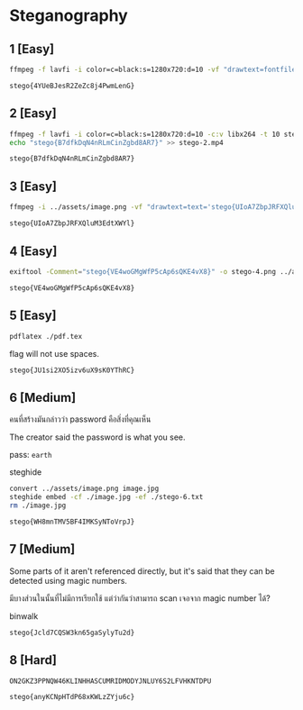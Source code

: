 # Steganography

## 1 [Easy]

```sh
ffmpeg -f lavfi -i color=c=black:s=1280x720:d=10 -vf "drawtext=fontfile=/usr/share/fonts/truetype/dejavu/DejaVuSans-Bold.ttf:text='stego{4YUeBJesR2ZeZc8j4PwmLenG}':fontcolor=white@0.05:x=10:y=H-th-10:fontsize=24" -c:v libx264 -t 10 stego-1.mp4
```

`stego{4YUeBJesR2ZeZc8j4PwmLenG}`

## 2 [Easy]

```sh
ffmpeg -f lavfi -i color=c=black:s=1280x720:d=10 -c:v libx264 -t 10 stego-2.mp4
echo "stego{B7dfkDqN4nRLmCinZgbd8AR7}" >> stego-2.mp4
```

`stego{B7dfkDqN4nRLmCinZgbd8AR7}`

## 3 [Easy]

```sh
ffmpeg -i ../assets/image.png -vf "drawtext=text='stego{UIoA7ZbpJRFXQluM3EdtXWYl}':fontfile=/usr/share/fonts/truetype/dejavu/DejaVuSans-Bold.ttf:fontcolor=white@0.03:fontsize=24:x=W-tw-10:y=H-th-10" -c:v png stego-3.png
```

`stego{UIoA7ZbpJRFXQluM3EdtXWYl}`

## 4 [Easy]

```sh
exiftool -Comment="stego{VE4woGMgWfP5cAp6sQKE4vX8}" -o stego-4.png ../assets/image.png
```

`stego{VE4woGMgWfP5cAp6sQKE4vX8}`

## 5 [Easy]

```sh
pdflatex ./pdf.tex
```

flag will not use spaces.

`stego{JU1si2XO5izv6uX9sK0YThRC}`

## 6 [Medium]

คนที่สร้างมันกล่าวว่า password คือสิ่งที่คุณเห็น

The creator said the password is what you see.

pass: `earth`

steghide

```sh
convert ../assets/image.png image.jpg
steghide embed -cf ./image.jpg -ef ./stego-6.txt
rm ./image.jpg
```

`stego{WH8mnTMV5BF4IMKSyNToVrpJ}`

## 7 [Medium]

Some parts of it aren't referenced directly, but it's said that they can be detected using magic numbers.

มีบางส่วนในนั้นที่ไม่มีการเรียกใช้ แต่ว่ากันว่าสามารถ scan เจอจาก magic number ได้?

binwalk

`stego{Jcld7CQSW3kn65gaSylyTu2d}`

## 8 [Hard]

`ON2GKZ3PPNQW46KLINHHASCUMRIDMODYJNLUY6S2LFVHKNTDPU`

`stego{anyKCNpHTdP68xKWLzZYju6c}`
